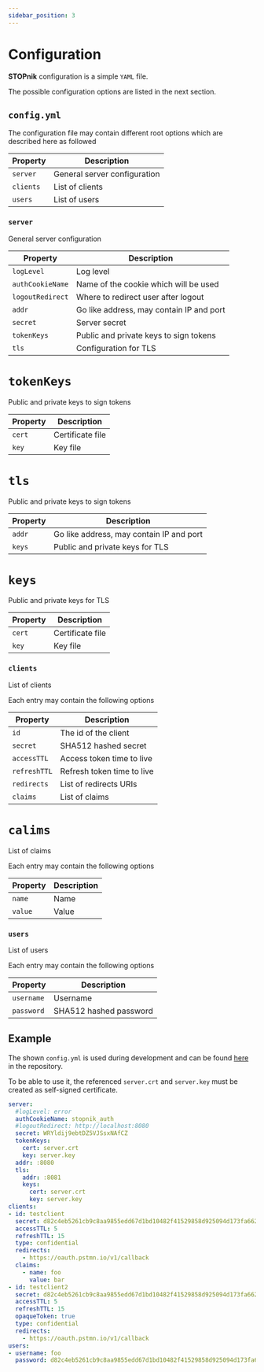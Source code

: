 ```yaml
---
sidebar_position: 3
---
```

# Configuration

**STOPnik** configuration is a simple `YAML` file.

The possible configuration options are listed in the next section.

## `config.yml`

The configuration file may contain different root options which are described here as followed

| Property  | Description                  |
|-----------|------------------------------|
| `server`  | General server configuration |
| `clients` | List of clients              |
| `users`   | List of users                |

### `server`

General server configuration

| Property         | Description                              |
|------------------|------------------------------------------|
| `logLevel`       | Log level                                |
| `authCookieName` | Name of the cookie which will be used    |
| `logoutRedirect` | Where to redirect user after logout      |
| `addr`           | Go like address, may contain IP and port |
| `secret`         | Server secret                            |
| `tokenKeys`      | Public and private keys to sign tokens   |
| `tls`            | Configuration for TLS                    |

# `tokenKeys`

Public and private keys to sign tokens

| Property | Description      |
|----------|------------------|
| `cert`   | Certificate file |
| `key`    | Key file         |


# `tls`

Public and private keys to sign tokens

| Property | Description                              |
|----------|------------------------------------------|
| `addr`   | Go like address, may contain IP and port |
| `keys`   | Public and private keys for TLS          |

# `keys`

Public and private keys for TLS

| Property | Description      |
|----------|------------------|
| `cert`   | Certificate file |
| `key`    | Key file         |

### `clients`

List of clients

Each entry may contain the following options

| Property     | Description                |
|--------------|----------------------------|
| `id`         | The id of the client       |
| `secret`     | SHA512 hashed secret       |
| `accessTTL`  | Access token time to live  |
| `refreshTTL` | Refresh token time to live |
| `redirects`  | List of redirects URIs     |
| `claims`     | List of claims             |

# `calims`

List of claims

Each entry may contain the following options

| Property | Description |
|----------|-------------|
| `name`   | Name        |
| `value`  | Value       |

### `users`

List of users

Each entry may contain the following options

| Property   | Description            |
|------------|------------------------|
| `username` | Username               |
| `password` | SHA512 hashed password |

## Example

The shown `config.yml` is used during development and can be found [here](https://github.com/webishdev/stopnik/blob/main/config.yml) in the repository.

To be able to use it, the referenced `server.crt` and `server.key` must be created as self-signed certificate.

```yaml
server:
  #logLevel: error
  authCookieName: stopnik_auth
  #logoutRedirect: http://localhost:8080
  secret: WRYldij9ebtDZ5VJSsxNAfCZ
  tokenKeys:
    cert: server.crt
    key: server.key
  addr: :8080
  tls:
    addr: :8081
    keys:
      cert: server.crt
      key: server.key
clients:
- id: testclient
  secret: d82c4eb5261cb9c8aa9855edd67d1bd10482f41529858d925094d173fa662aa91ff39bc5b188615273484021dfb16fd8284cf684ccf0fc795be3aa2fc1e6c181
  accessTTL: 5
  refreshTTL: 15
  type: confidential
  redirects:
    - https://oauth.pstmn.io/v1/callback
  claims:
    - name: foo
      value: bar
- id: testclient2
  secret: d82c4eb5261cb9c8aa9855edd67d1bd10482f41529858d925094d173fa662aa91ff39bc5b188615273484021dfb16fd8284cf684ccf0fc795be3aa2fc1e6c181
  accessTTL: 5
  refreshTTL: 15
  opaqueToken: true
  type: confidential
  redirects:
    - https://oauth.pstmn.io/v1/callback
users:
- username: foo
  password: d82c4eb5261cb9c8aa9855edd67d1bd10482f41529858d925094d173fa662aa91ff39bc5b188615273484021dfb16fd8284cf684ccf0fc795be3aa2fc1e6c181
```